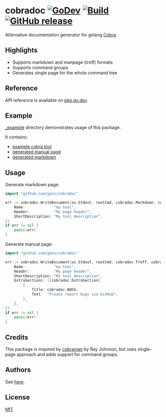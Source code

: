 # cobradoc [![GoDev](https://img.shields.io/badge/go.dev-reference-007d9c?logo=go&logoColor=white)](https://pkg.go.dev/github.com/gavv/cobradoc) [![Build](https://github.com/gavv/cobradoc/workflows/build/badge.svg)](https://github.com/gavv/cobradoc/actions) [![GitHub release](https://img.shields.io/github/release/gavv/cobradoc.svg)](https://github.com/gavv/cobradoc/releases)

Alternative documentation generator for golang [Cobra](https://github.com/spf13/cobra).

Highlights
----------

* Supports markdown and manpage (troff) formats
* Supports command groups
* Generates single page for the whole command tree

Reference
---------

API reference is available on [pkg.go.dev](https://pkg.go.dev/github.com/gavv/cobradoc#section-documentation).

Example
-------

[_example](_example) directory demonstrates usage of this package.

It contains:

* [example cobra tool](_example/example.go)
* [generated manual page](_example/_manpage.md)
* [generated markdown](_example/_markdown.md)

Usage
-----

Generate markdown page:

```go
import "github.com/gavv/cobradoc"

err := cobradoc.WriteDocument(os.Stdout, rootCmd, cobradoc.Markdown, cobradoc.Options{
	Name:             "my-tool",
	Header:           "My page header",
	ShortDescription: "My tool description",
})
if err != nil {
	panic(err)
}
```

Generate manual page:

```go
import "github.com/gavv/cobradoc"

err := cobradoc.WriteDocument(os.Stdout, rootCmd, cobradoc.Troff, cobradoc.Options{
	Name:             "my-tool",
	Header:           "My page header",
	ShortDescription: "My tool description",
	ExtraSections: []cobradoc.ExtraSection{
		{
   			Title: cobradoc.BUGS,
			Text:  "Please report bugs via GitHub",
		},
	},
})
if err != nil {
    panic(err)
}
```

Credits
-------

This package is inspired by [cobraman](https://github.com/rayjohnson/cobraman) by Ray Johnson, but uses single-page approach and adds support for command groups.

Authors
-------

See [here](https://github.com/gavv/cobradoc/graphs/contributors).

License
-------

[MIT](LICENSE)
